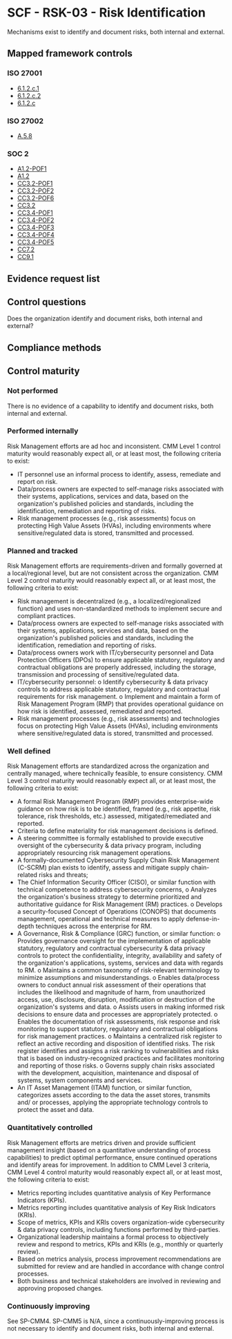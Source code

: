 # SCF - RSK-03 - Risk Identification
Mechanisms exist to identify and document risks, both internal and external.
## Mapped framework controls
### ISO 27001
- [6.1.2.c.1](../iso27001/6.md#612c1)
- [6.1.2.c.2](../iso27001/6.md#612c2)
- [6.1.2.c](../iso27001/6.md#612c)

### ISO 27002
- [A.5.8](../iso27002/a-5.md#a58)

### SOC 2
- [A1.2-POF1](../soc2/a12-pof1.md)
- [A1.2](../soc2/a12.md)
- [CC3.2-POF1](../soc2/cc32-pof1.md)
- [CC3.2-POF2](../soc2/cc32-pof2.md)
- [CC3.2-POF6](../soc2/cc32-pof6.md)
- [CC3.2](../soc2/cc32.md)
- [CC3.4-POF1](../soc2/cc34-pof1.md)
- [CC3.4-POF2](../soc2/cc34-pof2.md)
- [CC3.4-POF3](../soc2/cc34-pof3.md)
- [CC3.4-POF4](../soc2/cc34-pof4.md)
- [CC3.4-POF5](../soc2/cc34-pof5.md)
- [CC7.2](../soc2/cc72.md)
- [CC9.1](../soc2/cc91.md)

## Evidence request list


## Control questions
Does the organization identify and document risks, both internal and external?

## Compliance methods


## Control maturity
### Not performed
There is no evidence of a capability to identify and document risks, both internal and external.

### Performed internally
Risk Management efforts are ad hoc and inconsistent. CMM Level 1 control maturity would reasonably expect all, or at least most, the following criteria to exist:
- IT personnel use an informal process to identify, assess, remediate and report on risk.
- Data/process owners are expected to self-manage risks associated with their systems, applications, services and data, based on the organization's published policies and standards, including the identification, remediation and reporting of risks.
- Risk management processes (e.g., risk assessments) focus on protecting High Value Assets (HVAs), including environments where sensitive/regulated data is stored, transmitted and processed.

### Planned and tracked
Risk Management efforts are requirements-driven and formally governed at a local/regional level, but are not consistent across the organization. CMM Level 2 control maturity would reasonably expect all, or at least most, the following criteria to exist:
- Risk management is decentralized (e.g., a localized/regionalized function) and uses non-standardized methods to implement secure and compliant practices.
- Data/process owners are expected to self-manage risks associated with their systems, applications, services and data, based on the organization's published policies and standards, including the identification, remediation and reporting of risks.
- Data/process owners work with IT/cybersecurity personnel and Data Protection Officers (DPOs) to ensure applicable statutory, regulatory and contractual obligations are properly addressed, including the storage, transmission and processing of sensitive/regulated data.
- IT/cybersecurity personnel:
o	Identify cybersecurity & data privacy controls to address applicable statutory, regulatory and contractual requirements for risk management.
o	Implement and maintain a form of Risk Management Program (RMP) that provides operational guidance on how risk is identified, assessed, remediated and reported.
- Risk management processes (e.g., risk assessments) and technologies focus on protecting High Value Assets (HVAs), including environments where sensitive/regulated data is stored, transmitted and processed.

### Well defined
Risk Management efforts are standardized across the organization and centrally managed, where technically feasible, to ensure consistency. CMM Level 3 control maturity would reasonably expect all, or at least most, the following criteria to exist:
- A formal Risk Management Program (RMP) provides enterprise-wide guidance on how risk is to be identified, framed (e.g., risk appetite, risk tolerance, risk thresholds, etc.) assessed, mitigated/remediated and reported.
- Criteria to define materiality for risk management decisions is defined.
- A steering committee is formally established to provide executive oversight of the cybersecurity & data privacy program, including appropriately resourcing risk management operations.
- A formally-documented Cybersecurity Supply Chain Risk Management (C-SCRM) plan exists to identify, assess and mitigate supply chain-related risks and threats;
- The Chief Information Security Officer (CISO), or similar function with technical competence to address cybersecurity concerns,
o	Analyzes the organization's business strategy to determine prioritized and authoritative guidance for Risk Management (RM) practices.
o	Develops a security-focused Concept of Operations (CONOPS) that documents management, operational and technical measures to apply defense-in-depth techniques across the enterprise for RM.
- A Governance, Risk & Compliance (GRC) function, or similar function:
o	Provides governance oversight for the implementation of applicable statutory, regulatory and contractual cybersecurity & data privacy controls to protect the confidentiality, integrity, availability and safety of the organization's applications, systems, services and data with regards to RM.
o	Maintains a common taxonomy of risk-relevant terminology to minimize assumptions and misunderstandings.
o	Enables data/process owners to conduct annual risk assessment of their operations that includes the likelihood and magnitude of harm, from unauthorized access, use, disclosure, disruption, modification or destruction of the organization's systems and data.
o	Assists users in making informed risk decisions to ensure data and processes are appropriately protected.
o	Enables the documentation of risk assessments, risk response and risk monitoring to support statutory, regulatory and contractual obligations for risk management practices.
o	Maintains a centralized risk register to reflect an active recording and disposition of identified risks. The risk register identifies and assigns a risk ranking to vulnerabilities and risks that is based on industry-recognized practices and facilitates monitoring and reporting of those risks.
o	Governs supply chain risks associated with the development, acquisition, maintenance and disposal of systems, system components and services.
- An IT Asset Management (ITAM) function, or similar function, categorizes assets according to the data the asset stores, transmits and/ or processes, applying the appropriate technology controls to protect the asset and data.

### Quantitatively controlled
Risk Management efforts are metrics driven and provide sufficient management insight (based on a quantitative understanding of process capabilities) to predict optimal performance, ensure continued operations and identify areas for improvement. In addition to CMM Level 3 criteria, CMM Level 4 control maturity would reasonably expect all, or at least most, the following criteria to exist:
- Metrics reporting includes quantitative analysis of Key Performance Indicators (KPIs).
- Metrics reporting includes quantitative analysis of Key Risk Indicators (KRIs).
- Scope of metrics, KPIs and KRIs covers organization-wide cybersecurity & data privacy controls, including functions performed by third-parties.
- Organizational leadership maintains a formal process to objectively review and respond to metrics, KPIs and KRIs (e.g., monthly or quarterly review).
- Based on metrics analysis, process improvement recommendations are submitted for review and are handled in accordance with change control processes.
- Both business and technical stakeholders are involved in reviewing and approving proposed changes.

### Continuously improving
See SP-CMM4. SP-CMM5 is N/A, since a continuously-improving process is not necessary to identify and document risks, both internal and external.
